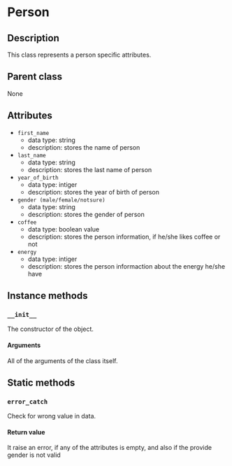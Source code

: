 # Person

## Description
This class represents a person specific attributes.

## Parent class
None

## Attributes

* ```first_name```
  * data type: string
  * description: stores the name of person
* ```last_name```
  * data type: string
  * description: stores the last name of person
* ```year_of_birth```
  * data type: intiger
  * description: stores the year of birth of person
* ```gender (male/female/notsure)```
  * data type: string
  * description: stores the gender of person
* ```coffee```
  * data type: boolean value
  * description: stores the person information, if he/she likes coffee or not
* ```energy```
  * data type: intiger
  * description: stores the person informaction about the energy he/she have

## Instance methods

### ```__init__```
The constructor of the object.

#### Arguments

All of the arguments of the class itself.

## Static methods

### ```error_catch```

Check for wrong value in data.

#### Return value

It raise an error, if any of the attributes is empty, and also if the provide gender is not valid